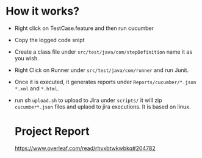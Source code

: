 # How it works?

- Right click on TestCase.feature and then run cucumber 
- Copy the logged code snipt
- Create a class file under `src/test/java/com/stepDefinition` name it as you wish.
- Right Click on Runner under `src/test/java/com/runner` and run Junit.
- Once it is executed, it generates reports under `Reports/cucumber/*.json` `*.xml` and `*.html`.
- run sh `upload.sh` to upload to Jira under `scripts/` it will zip `cucumber*.json` files and uplaod to jira executions.  It is based on linux.

  # Project Report
  https://www.overleaf.com/read/rhvxbtwkwbkq#204782

